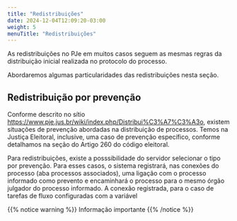 ```yaml
---
title: "Redistribuições"
date: 2024-12-04T12:09:20-03:00
weight: 5
menuTitle: "Redistribuições"
---
```

As redistribuições no PJe em muitos casos seguem as mesmas regras da distribuição inicial realizada no protocolo do processo. 

Abordaremos algumas particularidades das redistribuições nesta seção.

## Redistribuição por prevenção

Conforme descrito no sítio https://www.pje.jus.br/wiki/index.php/Distribui%C3%A7%C3%A3o, existem situações de prevenção abordadas na distribuição de processos. Temos na Justiça Eleitoral, inclusive, uma caso de prevenção específico, conforme detalhamos na seção do Artigo 260 do código eleitoral. 

Para redistribuições, existe a posssibilidade do servidor selecionar o tipo por prevenção. Para esses casos, o sistema registrará, nas conexões do processo (aba processos associados), uma ligação com o processo informado como prevento e encaminhará o processo para o mesmo órgão julgador do processo informado. A conexão registrada, para o caso de tarefas de fluxo configuradas com a variável 


{{% notice warning %}}
Informação importante 
{{% /notice %}}


